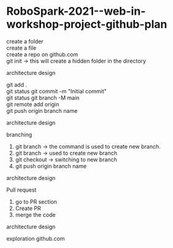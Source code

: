 # RoboSpark-2021--web-in-workshop-project-github-plan

create a folder<br>
create a file<br>
create a repo on github.com<br>
git init -> this will create a hidden folder in the directory<br>

architecture design 

git add .<br>
git status
git commit -m "Initial commit"<br>
git status
git branch -M main<br>
git remote add origin <Link><br>
git push origin branch name <br>
  
architecture design 

branching
1. git branch -> the command is used to create new branch.
2. git branch <branch name> -> used to create new branch
3. git checkout <branch name> -> switching to new branch
4. git push origin branch name
  
architecture design 
  
Pull request
1. go to PR section
2. Create PR
3. merge the code
  
architecture design 
  
exploration github.com
